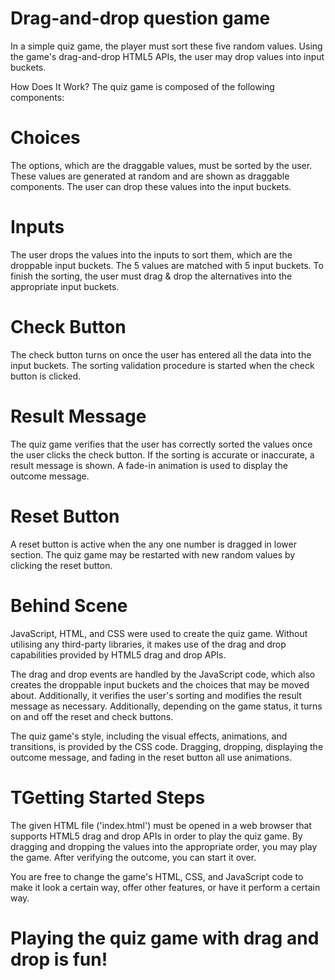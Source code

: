 # Drag-and-drop question game

In a simple quiz game, the player must sort these five random values. Using the game's drag-and-drop HTML5 APIs, the user may drop values into input buckets.

How Does It Work?
The quiz game is composed of the following components:

# Choices

The options, which are the draggable values, must be sorted by the user. These values are generated at random and are shown as draggable components. The user can drop these values into the input buckets.

# Inputs

The user drops the values into the inputs to sort them, which are the droppable input buckets. The 5 values are matched with 5 input buckets. To finish the sorting, the user must drag & drop the alternatives into the appropriate input buckets.

# Check Button

The check button turns on once the user has entered all the data into the input buckets. The sorting validation procedure is started when the check button is clicked.

# Result Message

The quiz game verifies that the user has correctly sorted the values once the user clicks the check button. If the sorting is accurate or inaccurate, a result message is shown. A fade-in animation is used to display the outcome message.

# Reset Button

A reset button is active when the any one number is dragged in lower section. The quiz game may be restarted with new random values by clicking the reset button.

# Behind Scene

JavaScript, HTML, and CSS were used to create the quiz game. Without utilising any third-party libraries, it makes use of the drag and drop capabilities provided by HTML5 drag and drop APIs.

The drag and drop events are handled by the JavaScript code, which also creates the droppable input buckets and the choices that may be moved about. Additionally, it verifies the user's sorting and modifies the result message as necessary. Additionally, depending on the game status, it turns on and off the reset and check buttons.

The quiz game's style, including the visual effects, animations, and transitions, is provided by the CSS code. Dragging, dropping, displaying the outcome message, and fading in the reset button all use animations.

# TGetting Started Steps

The given HTML file ('index.html') must be opened in a web browser that supports HTML5 drag and drop APIs in order to play the quiz game. By dragging and dropping the values into the appropriate order, you may play the game. After verifying the outcome, you can start it over.

You are free to change the game's HTML, CSS, and JavaScript code to make it look a certain way, offer other features, or have it perform a certain way.

# Playing the quiz game with drag and drop is fun!



